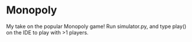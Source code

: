 # Monopoly

My take on the popular Monopoly game! Run simulator.py, and type play() on the IDE to play with >1 players.

